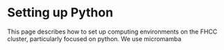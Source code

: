# Setting up Python

This page describes how to set up computing environments on the FHCC cluster, particularly focused on python.
We use micromamba
